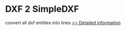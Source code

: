 # DXF 2 SimpleDXF
convert all dxf entities into lines
[>> Detailed information](https://secure.shareit.com/shareit/product.html?productid=300069865&affiliateid=200057808)